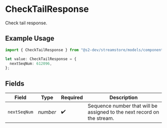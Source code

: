 # CheckTailResponse

Check tail response.

## Example Usage

```typescript
import { CheckTailResponse } from "@s2-dev/streamstore/models/components";

let value: CheckTailResponse = {
  nextSeqNum: 612096,
};
```

## Fields

| Field                                                                   | Type                                                                    | Required                                                                | Description                                                             |
| ----------------------------------------------------------------------- | ----------------------------------------------------------------------- | ----------------------------------------------------------------------- | ----------------------------------------------------------------------- |
| `nextSeqNum`                                                            | *number*                                                                | :heavy_check_mark:                                                      | Sequence number that will be assigned to the next record on the stream. |